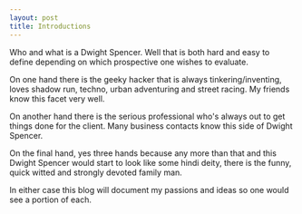 ```yaml
---
layout: post
title: Introductions
---
```

Who and what is a Dwight Spencer. Well that is both hard and easy to define depending on which prospective one wishes to evaluate.

  
On one hand there is the geeky hacker that is always tinkering/inventing, loves shadow run, techno, urban adventuring and street racing. My friends know this facet very well.  
  
On another hand there is the serious professional who's always out to get things done for the client. Many business contacts know this side of Dwight Spencer.  
  
On the final hand, yes three hands because any more than that and this Dwight Spencer would start to look like some hindi deity, there is the funny, quick witted and strongly devoted family man.  
  
In either case this blog will document my passions and ideas so one would see a portion of each.
